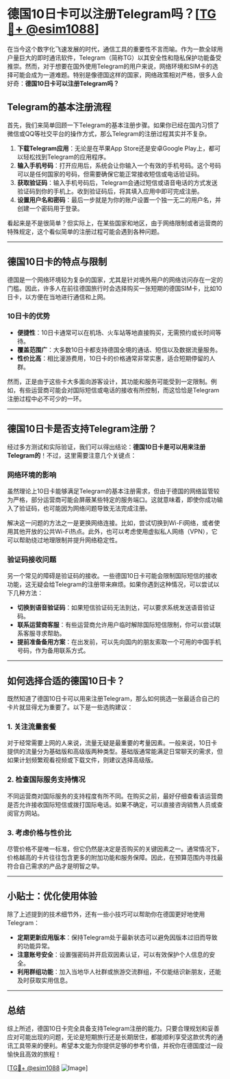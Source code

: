 # 德国10日卡可以注册Telegram吗？[[TG💪+ @esim1088](https://t.me/s/esim1088)]

在当今这个数字化飞速发展的时代，通信工具的重要性不言而喻。作为一款全球用户量巨大的即时通讯软件，Telegram（简称TG）以其安全性和隐私保护功能备受推崇。然而，对于想要在国外使用Telegram的用户来说，网络环境和SIM卡的选择可能会成为一道难题。特别是像德国这样的国家，网络政策相对严格，很多人会好奇：**德国10日卡可以注册Telegram吗？**

## Telegram的基本注册流程

首先，我们来简单回顾一下Telegram的基本注册步骤。如果你已经在国内习惯了微信或QQ等社交平台的操作方式，那么Telegram的注册过程其实并不复杂。

1. **下载Telegram应用**：无论是在苹果App Store还是安卓Google Play上，都可以轻松找到Telegram的应用程序。
2. **输入手机号码**：打开应用后，系统会让你输入一个有效的手机号码。这个号码可以是任何国家的号码，但需要确保它能正常接收短信或电话验证码。
3. **获取验证码**：输入手机号码后，Telegram会通过短信或语音电话的方式发送验证码到你的手机上。收到验证码后，将其填入应用中即可完成注册。
4. **设置用户名和密码**：最后一步就是为你的账户设置一个独一无二的用户名，并创建一个密码用于登录。

看起来是不是很简单？但实际上，在某些国家和地区，由于网络限制或者运营商的特殊规定，这个看似简单的注册过程可能会遇到各种问题。

---

## 德国10日卡的特点与限制

德国是一个网络环境较为复杂的国家，尤其是针对境外用户的网络访问存在一定的门槛。因此，许多人在前往德国旅行时会选择购买一张短期的德国SIM卡，比如10日卡，以方便在当地进行通信和上网。

### 10日卡的优势

- **便捷性**：10日卡通常可以在机场、火车站等地直接购买，无需预约或长时间等待。
- **覆盖范围广**：大多数10日卡都支持德国全境的通话、短信以及数据流量服务。
- **性价比高**：相比漫游费用，10日卡的价格通常非常实惠，适合短期停留的人群。

然而，正是由于这些卡大多面向游客设计，其功能和服务可能受到一定限制。例如，有些运营商可能会对国际短信或电话的接收有所控制，而这恰恰是Telegram注册过程中必不可少的一环。

---

## 德国10日卡是否支持Telegram注册？

经过多方测试和实际验证，我们可以得出结论：**德国10日卡是可以用来注册Telegram的**！不过，这里需要注意几个关键点：

### 网络环境的影响

虽然理论上10日卡能够满足Telegram的基本注册需求，但由于德国的网络监管较为严格，部分运营商可能会屏蔽某些特定的服务端口。这就意味着，即使你成功输入了验证码，也可能因为网络问题导致无法完成注册。

解决这一问题的方法之一是更换网络连接。比如，尝试切换到Wi-Fi网络，或者使用其他开放的公共Wi-Fi热点。此外，也可以考虑使用虚拟私人网络（VPN），它可以帮助绕过地理限制并提升网络稳定性。

### 验证码接收问题

另一个常见的障碍是验证码的接收。一些德国10日卡可能会限制国际短信的接收功能，这无疑会给Telegram的注册带来麻烦。如果你遇到这种情况，可以尝试以下几种方法：

- **切换到语音验证码**：如果短信验证码无法到达，可以要求系统发送语音验证码。
- **联系运营商客服**：有些运营商允许用户临时解除国际短信限制，你可以尝试联系客服寻求帮助。
- **提前准备备用方案**：在出发前，可以先向国内的朋友索取一个可用的中国手机号码，作为备用联系方式。

---

## 如何选择合适的德国10日卡？

既然知道了德国10日卡可以用来注册Telegram，那么如何挑选一张最适合自己的卡片就显得尤为重要了。以下是一些选购建议：

### 1. 关注流量套餐

对于经常需要上网的人来说，流量无疑是最重要的考量因素。一般来说，10日卡提供的流量分为基础版和高级版两种类型。基础版通常能满足日常聊天的需求，但如果计划频繁观看视频或下载文件，则建议选择高级版。

### 2. 检查国际服务支持情况

不同运营商对国际服务的支持程度有所不同。在购买之前，最好仔细查看该运营商是否允许接收国际短信或拨打国际电话。如果不确定，可以直接咨询销售人员或查阅官方网站。

### 3. 考虑价格与性价比

尽管价格不是唯一标准，但它仍然是决定是否购买的关键因素之一。通常情况下，价格越高的卡片往往包含更多的附加功能和服务保障。因此，在预算范围内寻找最符合自己需求的产品才是明智之举。

---

## 小贴士：优化使用体验

除了上述提到的技术细节外，还有一些小技巧可以帮助你在德国更好地使用Telegram：

- **定期更新应用版本**：保持Telegram处于最新状态可以避免因版本过旧而导致的功能异常。
- **注意账号安全**：设置强密码并开启双因素认证，可以有效保护个人信息的安全。
- **利用群组功能**：加入当地华人社群或旅游交流群组，不仅能结识新朋友，还能及时获取实用信息。

---

## 总结

综上所述，德国10日卡完全具备支持Telegram注册的能力。只要合理规划和妥善应对可能出现的问题，无论是短期旅行还是长期居住，都能顺利享受这款优秀的通讯工具带来的便利。希望本文能为你提供足够的参考价值，并祝你在德国度过一段愉快且高效的旅程！

[[TG💪+ @esim1088](https://t.me/s/esim1088) ![Image](https://i.postimg.cc/4NQfJmqS/Snipaste-2025-05-13-00-14-12.png)]